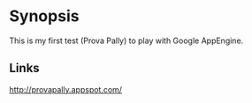 Synopsis
========

This is my first test (Prova Pally)
to play with Google AppEngine.



Links
-----

http://provapally.appspot.com/

